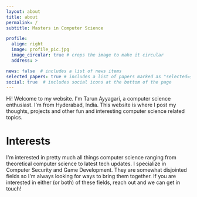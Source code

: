 ```yaml
---
layout: about
title: about
permalink: /
subtitle: Masters in Computer Science

profile:
  align: right
  image: profile_pic.jpg
  image_circular: true # crops the image to make it circular
  address: >

news: false  # includes a list of news items
selected_papers: true # includes a list of papers marked as "selected={true}"
social: true  # includes social icons at the bottom of the page
---
```



Hi! Welcome to my website. I'm Tarun Ayyagari, a computer science enthusiast. I'm from Hyderabad, India. This website is where I post my thoughts, projects and other fun and interesting computer science related topics.
<h1>Interests</h1>
I'm interested in pretty much all things computer science ranging from theoretical computer science to latest tech updates. I specialize in Computer Security and Game Development. They are somewhat disjointed fields so I'm always looking for ways to bring them together. If you are interested in either (or both) of these fields, reach out and we can get in touch!



<!-- \[TO REMOVE FOLLOWING\]
Write your biography here. Tell the world about yourself. Link to your favorite [subreddit](http://reddit.com). You can put a picture in, too. The code is already in, just name your picture `prof_pic.jpg` and put it in the `img/` folder.

Put your address / P.O. box / other info right below your picture. You can also disable any these elements by editing `profile` property of the YAML header of your `_pages/about.md`. Edit `_bibliography/papers.bib` and Jekyll will render your [publications page](/al-folio/publications/) automatically.

Link to your social media connections, too. This theme is set up to use [Font Awesome icons](http://fortawesome.github.io/Font-Awesome/) and [Academicons](https://jpswalsh.github.io/academicons/), like the ones below. Add your Facebook, Twitter, LinkedIn, Google Scholar, or just disable all of them. -->
